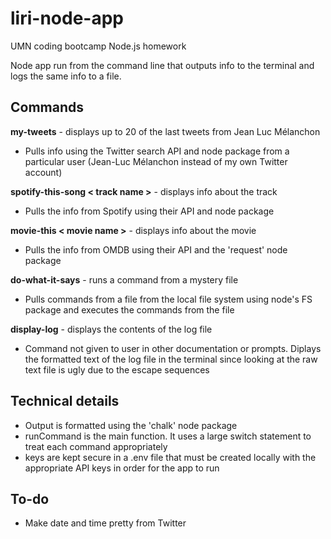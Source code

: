 # liri-node-app
UMN coding bootcamp Node.js homework

Node app run from the command line that outputs info to the terminal and logs the same info to a file.

## Commands

**my-tweets** - displays up to 20 of the last tweets from Jean Luc Mélanchon

* Pulls info using the Twitter search API and node package from a particular user (Jean-Luc Mélanchon instead of my own Twitter account)

**spotify-this-song < track name >** - displays info about the track

* Pulls the info from Spotify using their API and node package

**movie-this < movie name >** - displays info about the movie 

* Pulls the info from OMDB using their API and the 'request' node package

**do-what-it-says** - runs a command from a mystery file

* Pulls commands from a file from the local file system using node's FS package and executes the commands from the file

**display-log** - displays the contents of the log file

* Command not given to user in other documentation or prompts.  Diplays the formatted text of the log file in the terminal since looking at the raw text file is ugly due to the escape sequences

## Technical details

* Output is formatted using the 'chalk' node package
* runCommand is the main function.  It uses a large switch statement to treat each command appropriately
* keys are kept secure in a .env file that must be created locally with the appropriate API keys in order for the app to run

## To-do

* Make date and time pretty from Twitter

